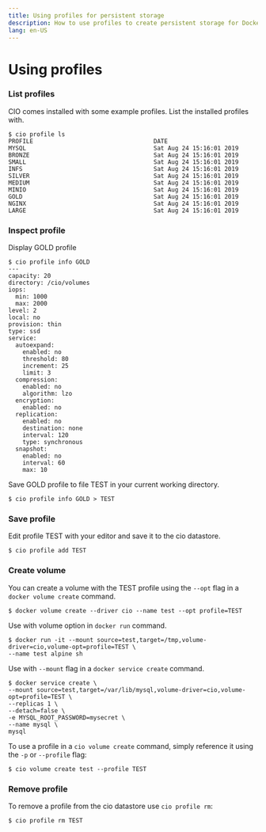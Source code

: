```yaml
---
title: Using profiles for persistent storage
description: How to use profiles to create persistent storage for Docker Swarm and Kubernetes
lang: en-US
---
```


# Using profiles

<h3>List profiles</h3>

CIO comes installed with some example profiles. List the installed profiles with.
```
$ cio profile ls
PROFILE                                  DATE
MYSQL                                    Sat Aug 24 15:16:01 2019
BRONZE                                   Sat Aug 24 15:16:01 2019
SMALL                                    Sat Aug 24 15:16:01 2019
INFS                                     Sat Aug 24 15:16:01 2019
SILVER                                   Sat Aug 24 15:16:01 2019
MEDIUM                                   Sat Aug 24 15:16:01 2019
MINIO                                    Sat Aug 24 15:16:01 2019
GOLD                                     Sat Aug 24 15:16:01 2019
NGINX                                    Sat Aug 24 15:16:01 2019
LARGE                                    Sat Aug 24 15:16:01 2019
```

<h3>Inspect profile</h3>

Display GOLD profile
```
$ cio profile info GOLD
---
capacity: 20
directory: /cio/volumes
iops:
  min: 1000
  max: 2000
level: 2
local: no
provision: thin
type: ssd
service:
  autoexpand:
    enabled: no
    threshold: 80
    increment: 25
    limit: 3
  compression:
    enabled: no
    algorithm: lzo
  encryption:
    enabled: no
  replication:
    enabled: no
    destination: none
    interval: 120
    type: synchronous
  snapshot:
    enabled: no
    interval: 60
    max: 10
```

Save GOLD profile to file TEST in your current working directory.
```
$ cio profile info GOLD > TEST
```

<h3>Save profile</h3>

Edit profile TEST with your editor and save it to the cio datastore.
```
$ cio profile add TEST
```

<h3>Create volume</h3>

You can create a volume with the TEST profile using the `--opt` flag in a `docker volume create` command.
```
$ docker volume create --driver cio --name test --opt profile=TEST
```
Use with volume option in `docker run` command.
```
$ docker run -it --mount source=test,target=/tmp,volume-driver=cio,volume-opt=profile=TEST \
--name test alpine sh
```
Use with `--mount` flag in a `docker service create` command.
```
$ docker service create \
--mount source=test,target=/var/lib/mysql,volume-driver=cio,volume-opt=profile=TEST \
--replicas 1 \
--detach=false \
-e MYSQL_ROOT_PASSWORD=mysecret \
--name mysql \
mysql
```
To use a profile in a `cio volume create` command, simply reference it using the `-p` or `--profile` flag:
```
$ cio volume create test --profile TEST
```

<h3>Remove profile</h3>

To remove a profile from the cio datastore use `cio profile rm`:

```
$ cio profile rm TEST
```
